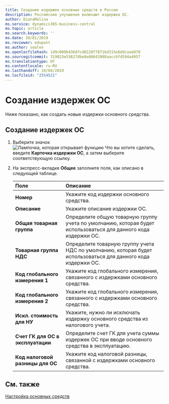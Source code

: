 ```yaml
---
title: Создание издержек основных средств в России
description: Российские улучшения включают издержки ОС.
author: DianaMalina
ms.service: dynamics365-business-central
ms.topic: article
ms.search.keywords: ''
ms.date: 10/01/2019
ms.reviewer: edupont
ms.author: soalex
ms.openlocfilehash: 1d9c009b436d7cd0228f78f1bd315e6ddcaadd70
ms.sourcegitcommit: 319023e53627dbe8e68643908aacc6fd594a4957
ms.translationtype: HT
ms.contentlocale: ru-RU
ms.lasthandoff: 10/04/2019
ms.locfileid: "2554521"
---
```

# <a name="create-a-fixed-asset-charge"></a>Создание издержек ОС

Ниже показано, как создать новые издержки основного средства. 

## <a name="to-create-a-fixed-asset-charge"></a>Создание издержек ОС

1. Выберите значок ![Лампочка, которая открывает функцию Что вы хотите сделать](../../media/ui-search/search_small.png "Что вы хотите сделать"), введите **Карточка издержки ОС**, а затем выберите соответствующую ссылку.

2. На экспресс-вкладке **Общее** заполните поля, как описано в следующей таблице.

   | Поле                        | Описание                                                  |
   | :--------------------------- | :----------------------------------------------------------- |
   | **Номер**                      | Укажите код издержки основного средства.                         |
   | **Описание**              | Укажите описание издержки ОС.           |
   | **Общая товарная группа** | Определите общую товарную группу учета по умолчанию, которая будет использоваться для данного кода издержки ОС. |
   | **Товарная группа НДС**  | Определите товарную группу учета НДС по умолчанию, которая будет использоваться для данного кода издержки ОС. |
   | **Код глобального измерения 1**  | Укажите код глобального измерения, связанного с издержками основного средства. |
   | **Код глобального измерения 2**  | Укажите код глобального измерения, связанного с издержками основного средства. |
   | **Искл. стоимость для НУ**      | Укажите, нужно ли исключать издержку основного средства из налогового учета. |
   | **Счет ГК для ОС в эксплуатации** | Определите счет ГК для учета суммы издержек ОС при вводе основного средства в эксплуатацию. |
   | **Код налоговой разницы для ОС**   | Укажите код налоговой разницы, связанной с издержками основного средства. |

## <a name="see-also"></a>См. также

[Настройка основных средств](../../fa-setup.md)  
